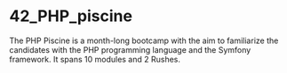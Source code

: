 # 42_PHP_piscine
The PHP Piscine is a month-long bootcamp with the aim to familiarize the candidates with the PHP programming language and the Symfony framework. It spans 10 modules and 2 Rushes.
